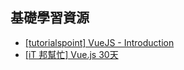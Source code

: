 ## 基礎學習資源
- [[tutorialspoint] VueJS - Introduction](https://www.tutorialspoint.com/vuejs/vuejs_introduction.htm)
- [[iT 邦幫忙] Vue.js 30天](https://ithelp.ithome.com.tw/users/20103424/ironman/1049)
